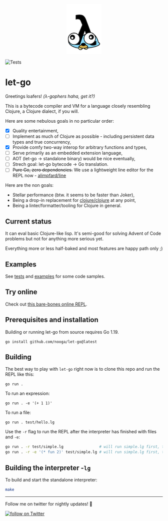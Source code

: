 <!--suppress ALL -->
<p align="center">
<img src="meta/logo.png" alt="Squishy loafer" title="Squishy loafer of let-go" />
</p>


![Tests](https://github.com/nooga/let-go/actions/workflows/go.yml/badge.svg)

# let-go

Greetings loafers! *(λ-gophers haha, get it?)*

This is a bytecode compiler and VM for a language closely resembling Clojure, a Clojure dialect, if you will. 

Here are some nebulous goals in no particular order:
- [x] Quality entertainment,
- [ ] Implement as much of Clojure as possible - including persistent data types and true concurrency,
- [x] Provide comfy two-way interop for arbitrary functions and types,
- [ ] Serve primarily as an embedded extension language,
- [ ] AOT (let-go -> standalone binary) would be nice eventually, 
- [ ] Strech goal: let-go bytecode -> Go translation.
- [ ] ~~Pure Go, zero dependencies.~~ We use a lightweight line editor for the REPL now - [alimpfard/line](https://github.com/alimpfard/line)

Here are the non goals:
- Stellar performance (btw. it seems to be faster than Joker),
- Being a drop-in replacement for [clojure/clojure](https://github.com/clojure/clojure) at any point,
- Being a linter/formatter/tooling for Clojure in general.

## Current status 

It can eval basic Clojure-like lisp. It's semi-good for solving Advent of Code problems but not for anything more serious yet. 

Everything more or less half-baked and most features are happy path only ;)

## Examples

See [tests](https://github.com/nooga/let-go/tree/main/test) and [examples](https://github.com/nooga/let-go/tree/main/examples) for some code samples. 

## Try online

Check out [this bare-bones online REPL](https://nooga.github.io/let-go/).

## Prerequisites and installation

Building or running let-go from source requires Go 1.19. 

```
go install github.com/nooga/let-go@latest
```

## Building

The best way to play with `let-go` right now is to clone this repo and run the REPL like this:

```
go run . 
```

To run an expression:

```
go run . -e '(+ 1 1)'
```

To run a file:

```
go run . test/hello.lg
```

Use the `-r` flag to run the REPL after the interpreter has finished with files and `-e`:

```bash
go run . -r test/simple.lg                # will run simple.lg first, then open up a REPL
go run . -r -e '(* fun 2)' test/simple.lg # will run simple.lg first, then (* fun 2) and REPL 
```

## Building the interpreter -`lg`

To build and start the standalone interpreter:
```bash
make
```

---
Follow me on twitter for nightly updates! 🌙

<a href="https://twitter.com/intent/follow?screen_name=mgasperowicz">
<img src="https://img.shields.io/twitter/follow/mgasperowicz?style=social&logo=twitter"
alt="follow on Twitter"></a>
